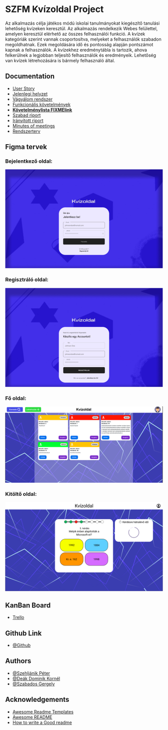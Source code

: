 
# SZFM Kvízoldal Project
Az alkalmazás célja játékos módú iskolai tanulmányokat kiegészítő tanulási lehetőség kvízeken keresztül.  Az alkalmazás rendelkezik Webes felülettel, amelyen keresztül
elérhető az összes felhasználói funkció. A kvízek kategóriák szerint vannak csoportosítva, melyeket a felhasználók szabadon megoldhatnak. Ezek megoldására idő
és pontosság alapján pontszámot kapnak a felhasználók.  A kvízekhez eredménytábla is tartozik, ahova felkerülnek a legjobban teljesítő felhasználók és eredményeik. Lehetőség van kvízek létrehozására is bármely felhasználó által.



## Documentation
- [User Story](/documentation/UserStory.md)
- [Jelenlegi helyzet](/documentation/JelenlegiHelyzet.md)
- [Vágyálom rendszer](/documentation/VagyalomRendszer.md)
- [Funkcionális követelmények](/documentation/FunkcionalisKovetelmenyek.md)
- [**Követelménylista FIXMElink**](https://docs.google.com/document/d/1HVqWFxbzCuthdtFXfPDTdrWRvUNI0WBZ4gA-M4g6DtM/edit?fbclid=IwY2xjawGwc45leHRuA2FlbQIxMAABHaHC_qAbnsifYzwqn7j_5N8knamT9Ncc00NDhUSFiygFbkGvX0muXltshQ_aem_rh4SNp0TCoiBWz4wgJJMyw&tab=t.0)
- [Szabad riport](/documentation/SzabadRiport.md)
- [Irányított riport](/documentation/IrarnyitottRiport.md)
- [Minutes of meetings](/documentation/MinutesOfMeetings.md)
- [Rendszerterv](/documentation/Rendszerterv.md)

## Figma tervek
### Bejelentkező oldal:
![Login oldal](/documentation//figmaDesigns/Login.jpg "Login")
### Regisztráló oldal:
![Register oldal](/documentation//figmaDesigns/Register.jpg "Register")
### Fő oldal:
![Fő oldal](/documentation//figmaDesigns/Fooldal.png "Fo")
### Kitöltő oldal:
![Kitolto oldal](/documentation//figmaDesigns/Kitolto.png "Kitolto")
## KanBan Board
- [Trello](https://trello.com/b/SPU09TlD/szfm-csk2-kanban-board)


## Github Link

- [@Github](https://github.com/innocentpie/SZFM-NextUI)
## Authors

- [@Szehljánik Péter](https://www.github.com/SzPeti8)
- [@Deák Dominik Kornél](https://github.com/DeakDomi123)
- [@Szabados Gergely](https://github.com/innocentpie)



## Acknowledgements

 - [Awesome Readme Templates](https://awesomeopensource.com/project/elangosundar/awesome-README-templates)
 - [Awesome README](https://github.com/matiassingers/awesome-readme)
 - [How to write a Good readme](https://bulldogjob.com/news/449-how-to-write-a-good-readme-for-your-github-project)

